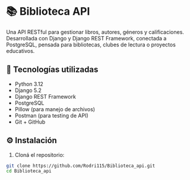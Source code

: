 # 📚 Biblioteca API

Una API RESTful para gestionar libros, autores, géneros y calificaciones. Desarrollada con Django y Django REST Framework, conectada a PostgreSQL, pensada para bibliotecas, clubes de lectura o proyectos educativos.

## 🚀 Tecnologías utilizadas

- Python 3.12
- Django 5.2
- Django REST Framework
- PostgreSQL
- Pillow (para manejo de archivos)
- Postman (para testing de API)
- Git + GitHub

## ⚙️ Instalación

1. Cloná el repositorio:

```bash
git clone https://github.com/Rodri115/Biblioteca_api.git
cd Biblioteca_api
